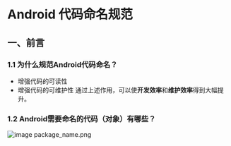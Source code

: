 # Android 代码命名规范
## 一、前言
### 1.1 为什么规范Android代码命名？
* 增强代码的可读性
* 增强代码的可维护性
通过上述作用，可以使**开发效率**和**维护效率**得到大幅提升。
### 1.2 Android需要命名的代码（对象）有哪些？
![image](https://github.com/tianyalu/github-doc/raw)
package_name.png

